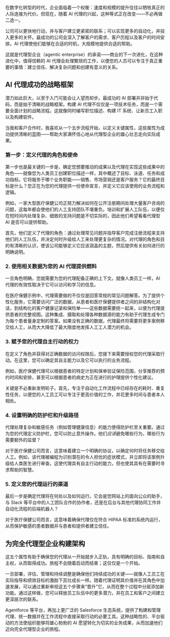 在数字化转型的时代，企业面临着一个权衡：速度和规模的提升往往以牺牲真正的人际连接为代价。但现在，随着 AI 代理的兴起，这种等式正在改变——不必再做二选一。

公司可以更快地行动，并与客户建立更紧密的联系；可以实现更多的自动化，并投入更多的关怀。最成功的公司会深入了解客户的需求、客户历程以及客户的时间安排。AI 代理使他们能够在合适的时机，大规模地提供合适的帮助。

这就是代理型企业（agentic enterprise）的承诺——商业的下一次进化，在这种进化中，值得信赖的 AI 代理会处理繁琐的工作，以便您的人员可以专注于真正重要的事情：建立信任、解决复杂问题和创建有意义的关系。

## AI 代理成功的战略框架

潜力如此巨大，以至于入门可能会让人望而却步。最成功的 AI 部署并非始于代码，而是始于清晰的战略框架。构建 AI 代理不仅仅是一项技术任务，而是一个需要全面计划的战略流程。这就像同时编写职位描述、构建 IT 系统、让新员工入职以及构建软件。

当我和客户合作时，我喜欢从一个五步流程开始，以定义关键属性，这些属性为成功提供清晰的蓝图——帮助大家满怀信心地从代理型企业的雄心壮志走向实际成果。

### 第一步：定义代理的角色和使命

第一步也是最关键的一步是，确定您想要推动的成果以及代理在实现这些成果中的角色——就像您为人类员工创建职位描述一样，其中概述了目标、泳道、任务和成功指标。它将服务于哪个业务职能——销售、市场营销还是客户服务？它的最终目标是什么？您正在为您的代理提供一份使命宣言，并定义它应该使用的业务流程和逻辑。

例如，一家大型医疗保健公司正努力解决如何在公开注册期间处理大量客户咨询的问题，这每年都会使他们的人工支持团队不堪重负。培训和扩展人工队伍，以便仅在短时间内处理复杂、细致的支持问题是不切实际的，因此他们希望看看代理型 AI 是否可以提供帮助。

首先，他们定义了代理的角色：通过处理常见问题并指导客户完成注册流程来支持他们的人工队伍，并决定何时升级给人工来处理更复杂的情况。对代理的角色和目的有清晰的认识，使该公司能够定义它应该涵盖的主题，然后提供有关如何进行的明确说明。

### 2. 使用相关数据为您的 AI 代理提供燃料

一旦角色明确，您就需要为您的代理配备正确的上下文。就像人类员工一样，AI 代理的有效性取决于它可以访问和学习的信息。

在医疗保健示例中，代理需要做的不仅仅是回答常规的常见问题解答。为了提供个性化服务，它需要访问广泛的数据，从患者和医疗保健提供者之间的非结构化对话，到结构化的客户健康记录和保险单——这些数据需要统一起来，以便为代理提供患者的完整视图。这种集成、摄取和处理各种数据源的能力有助于代理生成专门为每个患者量身定制的答案。如果没有正确的数据，代理最终将需要将更多案例移交给人工，从而大大降低了最大限度地发挥人工工人潜力的机会。

### 3. 赋予您的代理自主行动的权力

在定义了角色并获得对正确数据的访问权限后，您接下来需要授权您的代理采取行动。在这里，您可以确定其自主能力以及它可以执行的业务流程。

例如，医疗保健代理可以根据患者的特定计划和保单验证保险范围，分享推荐的预约时间和安排，甚至可以根据患者的病史为正在进行的护理提供个性化建议。

关键是不必重新发明轮子。首先，专注于自动化工作流程中已经存在的耗时、重复性任务，以便您的人工员工可以专注于更高价值的工作，并花更多时间与患者本人相处。

### 4. 设置明确的防护栏和升级路径

代理处理复杂和敏感任务（例如管理健康信息）的能力使得防护栏至关重要。通过为您的代理定义防护栏，您可以防止意外操作。他们*应该*避免哪些行为，哪些行为需要额外的监督？

对于医疗保健公司而言，这意味着建立一个明确的协议，以确定何时将任务移交给人工。例如，该代理被编程为识别潜在的令人担忧的症状模式，并立即将该案例升级给人类医生进行审查。这使代理具有自主行动的能力，但也使其具有在需要时寻求帮助的智慧。

### 5. 定义您的代理运行的渠道

最后一步是确定代理将在何处以及如何运行。它会是您网站上的面向公众的助手，与 Slack 等平台中的人工团队合作的协作者，还是在后台与其他代理协同工作并自动化流程的后端机器人？

对于医疗保健公司而言，这意味着确保代理仅在符合 HIPAA 标准的系统内运行，从而保护敏感的患者数据并与患者和提供者建立信任。

## 为完全代理型企业构建架构

这五个属性有助于确保您的代理从一开始就步入正轨，具有明确的目标、指南和自主权，从而取得成功。旅程不会随着启动而结束；这仅仅是一个开始。

一旦部署，评估、管理和持续调整是确保他们持续成功的关键——就像人工员工在实际指导和绩效目标的激励下茁壮成长一样。随着代理证明其价值并在其角色中加速发展，可以通过重新审视这五个步骤来“晋升”它，从而在整个过程中分层添加新功能。通过这样做，您可以释放员工队伍中的更多潜力，并在员工和客户之间建立更深层次的联系。

Agentforce 等平台，再加上更广泛的 Salesforce 生态系统，提供了构建和管理代理、统一数据并在工作流程中直接采取行动的必要工具。这种战略性的、平台驱动的方法使组织能够将雄心勃勃的 AI 愿望转化为切实的业务成果，从而加速他们迈向完全代理型企业的旅程。